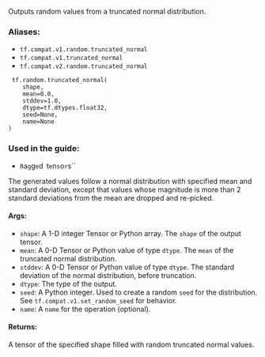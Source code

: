 
Outputs random values from a truncated normal distribution.
### Aliases:
- `tf.compat.v1.random.truncated_normal`
- `tf.compat.v1.truncated_normal`
- `tf.compat.v2.random.truncated_normal`

```
 tf.random.truncated_normal(
    shape,
    mean=0.0,
    stddev=1.0,
    dtype=tf.dtypes.float32,
    seed=None,
    name=None
)
```
### Used in the guide:
- ``R``a``g``g``e``d`` ``t``e``n``s``o``r``s``

The generated values follow a normal distribution with specified mean and standard deviation, except that values whose magnitude is more than 2 standard deviations from the mean are dropped and re-picked.
#### Args:
- `shape`: A 1-D integer Tensor or Python array. The `shape` of the output tensor.
- `mean`: A 0-D Tensor or Python value of type `dtype`. The `mean` of the truncated normal distribution.
- `stddev`: A 0-D Tensor or Python value of type `dtype`. The standard deviation of the normal distribution, before truncation.
- `dtype`: The type of the output.
- `seed`: A Python integer. Used to create a random `seed` for the distribution. See `tf.compat.v1.set_random_seed` for behavior.
- `name`: A `name` for the operation (optional).
#### Returns:

A tensor of the specified shape filled with random truncated normal values.

